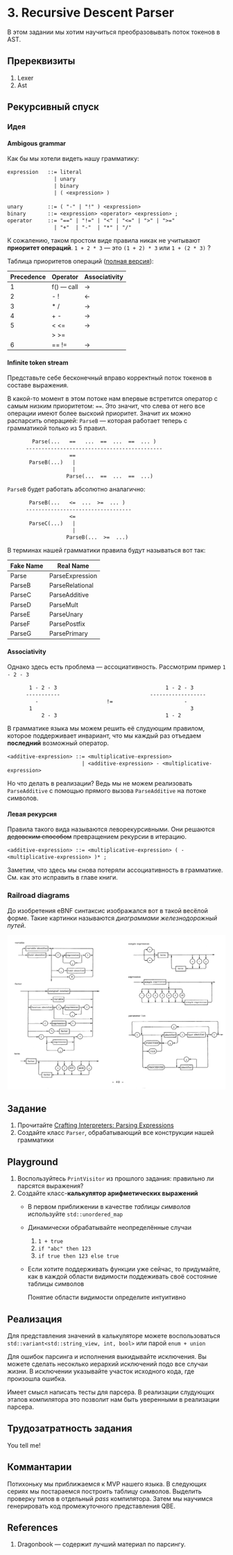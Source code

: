 
# 3. Recursive Descent Parser

В этом задании мы хотим научиться преобразовывать поток токенов в AST.

## Пререквизиты
  
1. Lexer
2. Ast

## Рекурсивный спуск

### Идея

#### Ambigous grammar

Как бы мы хотели видеть нашу грамматику:

```
expression   ::= literal
               | unary
               | binary
               | ( <expression> )
               
unary        ::= ( "-" | "!" ) <expression>
binary       ::= <expression> <operator> <expression> ;
operator     ::= "==" | "!=" | "<" | "<=" | ">" | ">="
               | "+"  | "-"  | "*" | "/"
```

К сожалению, таком простом виде правила никак не учитывают **приоритет
операций**. `1 + 2 * 3` — это `(1 + 2) * 3` или `1 + (2 * 3)` ? 

Таблица приоритетов операций ([полная версия](https://en.cppreference.com/w/c/language/operator_precedence)):

| Precedence |  Operator  |      Associativity      |
|-------------------------|-------------------------|-
|      1     | f() — call |           →             |
|      2     |    - !     |           ←             |
|      3     |    * /     |           →             |
|      4     |    + -     |           →             |
|      5     |    < <=    |           →             |
|            |    > >=    |                         |
|      6     |    == !=   |           →             |

#### Infinite token stream

Представьте себе бесконечный вправо корректный поток токенов в составе выражения.

В какой-то момент в этом потоке нам впервые встретится оператор с самым низким
приоритетом: `==`. Это значит, что слева от него все операции имеют более
выскоий приоритет. Значит их можно распарсить операцией: `ParseB` — которая
работает теперь с грамматикой только из 5 правил.

```
        Parse(...   ==   ...  ==  ...  ==  ... )
      --------------------------------------------
                    ==
       ParseB(...)   |
                     |
                   Parse(...  ==  ...  ==  ...)
```

`ParseB` будет работать абсолютно аналагично:

```
       ParseB(...   <=  ...  >=  ... )
      ----------------------------------
                    <=
       ParseC(...)   |
                     |
                   ParseB(...  >=  ...)
```

В терминах нашей грамматики правила будут называться вот так: 

| Fake Name | Real Name       |
| --------- | --------------- |
|  Parse    | ParseExpression |
|  ParseB   | ParseRelational |
|  ParseC   | ParseAdditive   |
|  ParseD   | ParseMult       |
|  ParseE   | ParseUnary      |
|  ParseF   | ParsePostfix    |
|  ParseG   | ParsePrimary    |

#### Associativity

Однако здесь есть проблема — ассоциативность. Рассмотрим пример `1 - 2 - 3`

```
       1 - 2 - 3                                   1 - 2 - 3
      -----------                             ------------------
         -                      !=                       -
       1                                                   3 
           2 - 3                                   1 - 2

```


В грамматике языка мы можем решить её слудующим правилом, которое поддерживает
инвариант, что мы каждый раз отъедаем **последний** возможный оператор.

```
<additive-expression> ::= <multiplicative-expression>
                        | <additive-expression> - <multiplicative-expression>
```

Но что делать в реализации? Ведь мы не можем реализовать `ParseAdditive` c
помощью прямого вызова `ParseAdditive` на потоке символов.


#### Левая рекурсия

Правила такого вида называются леворекурсивными. Они решаются ~~дедовским
способом~~ превращением рекурсии в итерацию. 

```
<additive-expression> ::= <multiplicative-expression> ( - <multiplicative-expression> )* ;
```

Заметим, что здесь мы снова потеряли ассоциативность в грамматике. См. как это
исправить в главе книги.

### Railroad diagrams

До изобретения eBNF синтаксис изображался вот в такой весёлой форме. Такие
картинки называются _диаграммами железнодорожный путей_.

![Pascal railroad diagram](./media/4-railroad.png)

## Задание

1. Прочитайте [Crafting Interpreters: Parsing Expressions](https://craftinginterpreters.com/parsing-expressions.html)
2. Создайте класс `Parser`, обрабатывающий все конструкции нашей грамматики

## Playground

1. Воспользуйтесь `PrintVisitor` из прошлого задания: правильно ли парсятся выражения?
2. Создайте класс-**калькулятор арифметических выражений**
   - В первом приближении в качестве *таблицы символов* используйте `std::unordered_map`
   - Динамически обрабатывайте неопределённые случаи 

     1. `1 + true` 
     2. `if "abc" then 123`
     3. `if true then 123 else true`

   - Если хотите поддерживать функции уже сейчас, то придумайте, как в каждой
     области видимости поддеживать своё состояние таблицы символов

     Понятие области видимости определите интуитивно


## Реализация

Для представления значений в калькуляторе можете воспользоваться
`std::variant<std::string_view, int, bool>` или парой `enum + union`

Для ошибок парсинга и исполнения выкидывайте исключения. Вы можете сделать
несоклько иерархий исключений подо все случаи жизни. В исключении указывайте
участок исходного кода, где произошла ошибка.

Имеет смысл написать тесты для парсера. В реализации слудующих этапов
компилятора это позволит нам быть уверенными в реализации парсера.

## Трудозатратность задания

You tell me!

## Коммантарии

Потихоньку мы приближаемся к MVP нашего языка. В следующих сериях мы
постараемся построить таблицу символов. Выделить проверку типов в отдельный
_pass_ компилятора. Затем мы научимся генерировать код промежуточного
представления QBE.

## References 

1. Dragonbook — содержит лучший материал по парсингу.

